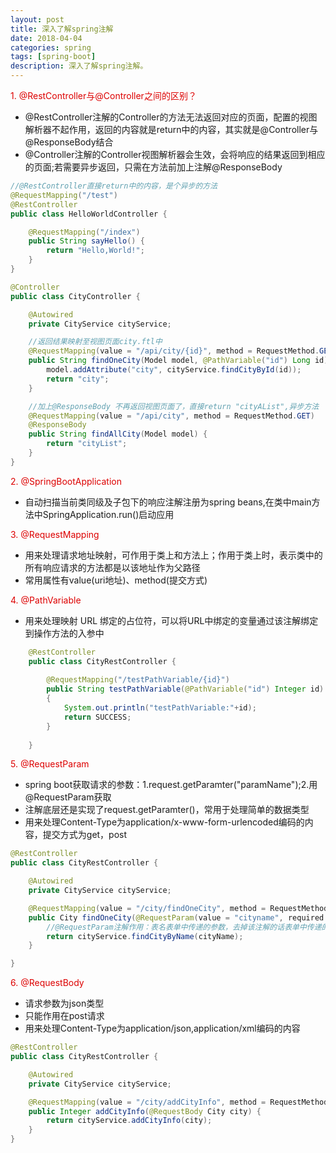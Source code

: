 ```yaml
---
layout: post
title: 深入了解spring注解
date: 2018-04-04
categories: spring
tags: [spring-boot]
description: 深入了解spring注解。
---
```


<font color="#dd0000">1. @RestController与@Controller之间的区别？</font>
- @RestController注解的Controller的方法无法返回对应的页面，配置的视图解析器不起作用，返回的内容就是return中的内容，其实就是@Controller与@ResponseBody结合
- @Controller注解的Controller视图解析器会生效，会将响应的结果返回到相应的页面;若需要异步返回，只需在方法前加上注解@ResponseBody
```java
//@RestController直接return中的内容，是个异步的方法
@RequestMapping("/test")
@RestController   
public class HelloWorldController {

    @RequestMapping("/index")
    public String sayHello() {
        return "Hello,World!";
    }
}
```
```java
@Controller
public class CityController {

    @Autowired
    private CityService cityService;

    //返回结果映射至视图页面city.ftl中
    @RequestMapping(value = "/api/city/{id}", method = RequestMethod.GET)
    public String findOneCity(Model model, @PathVariable("id") Long id) {
        model.addAttribute("city", cityService.findCityById(id));
        return "city";
    }

    //加上@ResponseBody 不再返回视图页面了，直接return "cityAList",异步方法
    @RequestMapping(value = "/api/city", method = RequestMethod.GET)
    @ResponseBody 
    public String findAllCity(Model model) {
        return "cityList";
    }
}
```

<font color="#dd0000">2. @SpringBootApplication</font>
- 自动扫描当前类同级及子包下的响应注解注册为spring beans,在类中main方法中SpringApplication.run()启动应用

<font color="#dd0000">3. @RequestMapping</font>
- 用来处理请求地址映射，可作用于类上和方法上；作用于类上时，表示类中的所有响应请求的方法都是以该地址作为父路径
- 常用属性有value(uri地址)、method(提交方式)

<font color="#dd0000">4. @PathVariable</font>
- 用来处理映射 URL 绑定的占位符，可以将URL中绑定的变量通过该注解绑定到操作方法的入参中
```java
    @RestController
    public class CityRestController {
        
        @RequestMapping("/testPathVariable/{id}")
        public String testPathVariable(@PathVariable("id") Integer id)
        {
            System.out.println("testPathVariable:"+id);
            return SUCCESS;
        }
    
    }
```

<font color="#dd0000">5. @RequestParam</font>
- spring boot获取请求的参数：1.request.getParamter("paramName");2.用@RequestParam获取
- 注解底层还是实现了request.getParamter()，常用于处理简单的数据类型
- 用来处理Content-Type为application/x-www-form-urlencoded编码的内容，提交方式为get，post

```java
@RestController
public class CityRestController {

    @Autowired
    private CityService cityService;

    @RequestMapping(value = "/city/findOneCity", method = RequestMethod.GET)
    public City findOneCity(@RequestParam(value = "cityname", required = true) String cityName) {
        //@RequestParam注解作用：表名表单中传递的参数，去掉该注解的话表单中传递的参数得与接受参数名称一致
        return cityService.findCityByName(cityName);
    }

}

```

<font color="#dd0000">6. @RequestBody</font>
- 请求参数为json类型
- 只能作用在post请求
- 用来处理Content-Type为application/json,application/xml编码的内容<br/>
```java
@RestController
public class CityRestController {

    @Autowired
    private CityService cityService;

    @RequestMapping(value = "/city/addCityInfo", method = RequestMethod.POST)
    public Integer addCityInfo(@RequestBody City city) {
        return cityService.addCityInfo(city);
    }
}

```





